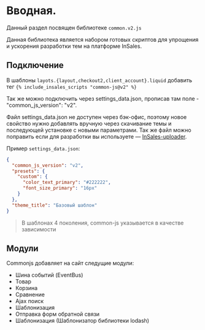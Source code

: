 # Вводная.

Данный раздел посвящен библиотеке `common.v2.js`

Данная библиотека является набором готовых скриптов для упрощения и ускорения разработки тем на платформе InSales.

## Подключение

В шаблоны `layots.{layout,checkout2,client_account}.liquid` добавить тег `{% include_insales_scripts "common-js@v2" %}`

Так же можно подключить через settings_data.json, прописав там поле - "common_js_version": "v2".

Файл settings_data.json не доступен через бэк-офис, поэтому новое свойство нужно добавлять вручную через скачивание темы и последующей установке с новыми параметрами. Так же файл можно поправить если для разработки вы используете — [InSales-uploader](https://insales.github.io/insales-uploader/).

Пример `settings_data.json`:
```json
{
  "common_js_version": "v2",
  "presets": {
    "custom": {
      "color_text_primary": "#222222",
      "font_size_primary": "16px"
    }
  },
  "theme_title": "Базовый шаблон"
}
```

> В шаблонах 4 поколения, common-js указывается в качестве зависимости

## Модули

Commonjs добавляет на сайт следущие модули:

- Шина событий (EventBus)
- Товар
- Корзина
- Сравнение
- Ajax поиск
- Шаблонизация
- Отправка форм обратной связи
- Шаблонизация (Шаблонизатор библиотеки lodash)
